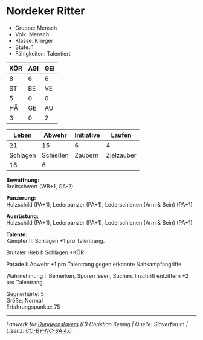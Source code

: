 # Nordeker Ritter  
- Gruppe: Mensch  
- Volk: Mensch  
- Klasse: Krieger  
- Stufe: 1  
- Fähigkeiten: Talentiert  


| KÖR | AGI | GEI |  
| --- | --- | --- |  
| 8   | 6   | 6   |
| ST  | BE  | VE  |  
| 5   | 0   | 0   |
| HÄ  | GE  | AU  |  
| 3   | 0   | 2   |


| Leben    | Abwehr   | Initiative | Laufen     |
| -------- | -------- | ---------- | ---------- |
| 21       | 15       | 6          | 4          |
| Schlagen | Schießen | Zaubern    | Zielzauber |
| 16       | 6        |            |            |

**Bewaffnung:**  
Breitschwert (WB+1, GA-2)

**Panzerung:**  
Holzschild (PA+1), Lederpanzer (PA+1), Lederschienen (Arm & Bein) (PA+1)

**Ausrüstung:**  
Holzschild (PA+1), Lederpanzer (PA+1), Lederschienen (Arm & Bein) (PA+1)

**Talente:**  
Kämpfer II: Schlagen +1 pro Talentrang. 

Brutaler Hieb I: Schlagen +KÖR 

Parade I: Abwehr +1 pro Talentrang gegen erkannte Nahkampfangriffe. 

Wahrnehmung I: Bemerken, Spuren lesen, Suchen, Inschrift entziffern +2 pro Talentrang. 


Gegnerhärte: 5  
Größe: Normal  
Erfahrungspunkte: 75  



___
*Fanwerk für [Dungeonslayers](https://www.dungeonslayers.net/) (C) Christian Kennig | Quelle: Slayerforum | Lizenz: [CC-BY-NC-SA 4.0](https://creativecommons.org/licenses/by-nc-sa/4.0/deed.de)*